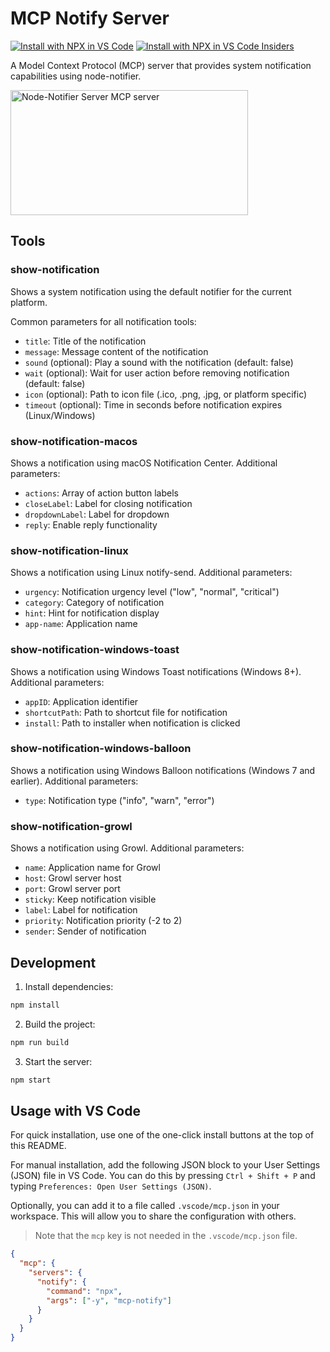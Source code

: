 # MCP Notify Server

[![Install with NPX in VS Code](https://img.shields.io/badge/VS_Code-NPM-0098FF?style=flat-square&logo=visualstudiocode&logoColor=white)](https://insiders.vscode.dev/redirect/mcp/install?name=notify&config=%7B%22command%22%3A%22npx%22%2C%22args%22%3A%5B%22-y%22%2C%22mcp-notify%22%5D%7D) [![Install with NPX in VS Code Insiders](https://img.shields.io/badge/VS_Code_Insiders-NPM-24bfa5?style=flat-square&logo=visualstudiocode&logoColor=white)](https://insiders.vscode.dev/redirect/mcp/install?name=notify&config=%7B%22command%22%3A%22npx%22%2C%22args%22%3A%5B%22-y%22%2C%22mcp-notify%22%5D%7D&quality=insiders)

A Model Context Protocol (MCP) server that provides system notification capabilities using node-notifier.

<a href="https://glama.ai/mcp/servers/@burkeholland/mcp-notify">
  <img width="380" height="200" src="https://glama.ai/mcp/servers/@burkeholland/mcp-notify/badge" alt="Node-Notifier Server MCP server" />
</a>

## Tools

### show-notification
Shows a system notification using the default notifier for the current platform.

Common parameters for all notification tools:
- `title`: Title of the notification
- `message`: Message content of the notification
- `sound` (optional): Play a sound with the notification (default: false)
- `wait` (optional): Wait for user action before removing notification (default: false)
- `icon` (optional): Path to icon file (.ico, .png, .jpg, or platform specific)
- `timeout` (optional): Time in seconds before notification expires (Linux/Windows)

### show-notification-macos
Shows a notification using macOS Notification Center. 
Additional parameters:
- `actions`: Array of action button labels
- `closeLabel`: Label for closing notification
- `dropdownLabel`: Label for dropdown
- `reply`: Enable reply functionality

### show-notification-linux
Shows a notification using Linux notify-send.
Additional parameters:
- `urgency`: Notification urgency level ("low", "normal", "critical")
- `category`: Category of notification
- `hint`: Hint for notification display
- `app-name`: Application name

### show-notification-windows-toast
Shows a notification using Windows Toast notifications (Windows 8+).
Additional parameters:
- `appID`: Application identifier
- `shortcutPath`: Path to shortcut file for notification
- `install`: Path to installer when notification is clicked

### show-notification-windows-balloon
Shows a notification using Windows Balloon notifications (Windows 7 and earlier).
Additional parameters:
- `type`: Notification type ("info", "warn", "error")

### show-notification-growl
Shows a notification using Growl.
Additional parameters:
- `name`: Application name for Growl
- `host`: Growl server host
- `port`: Growl server port
- `sticky`: Keep notification visible
- `label`: Label for notification
- `priority`: Notification priority (-2 to 2)
- `sender`: Sender of notification

## Development

1. Install dependencies:
```bash
npm install
```

2. Build the project:
```bash
npm run build
```

3. Start the server:
```bash
npm start
```

## Usage with VS Code

For quick installation, use one of the one-click install buttons at the top of this README.

For manual installation, add the following JSON block to your User Settings (JSON) file in VS Code. You can do this by pressing `Ctrl + Shift + P` and typing `Preferences: Open User Settings (JSON)`.

Optionally, you can add it to a file called `.vscode/mcp.json` in your workspace. This will allow you to share the configuration with others.

> Note that the `mcp` key is not needed in the `.vscode/mcp.json` file.

```json
{
  "mcp": {
    "servers": {
      "notify": {
        "command": "npx",
        "args": ["-y", "mcp-notify"]
      }
    }
  }
}
```